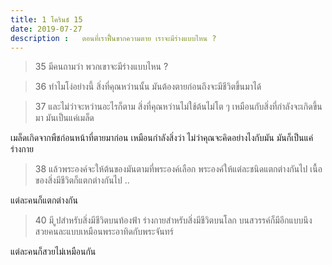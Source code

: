 ```yaml
---
title: 1 โครินธ์ 15  
date: 2019-07-27
description :   ตอนที่เราฟื้นขากความตาย เราจะมีร่างแบบไหน ?
---
```

> 35 มีคนถามว่า พวกเขาจะมีร่างแบบไหน  ?

>36  ทำไมโง่อย่างนี้ สิ่งที่คุณหว่านนั้น มันต้องตายก่อนถึงจะมีชีวิตขึ้นมาได้

>37 และไม่ว่าจะหว่านอะไรก็ตาม สิ่งที่คุณหว่านไม่ใช้ต้นไม่โต ๆ เหมือนกับสิ่งที่กำลังจะเกิดขึ้นมา มันเป็นแค่เมล็ด

เมล็ดเกิดจากพืชก่อนหน้าที่ตายมาก่อน  เหมือนกำลังสิ่งว่า ไม่ว่าคุณจะคิดอย่างไงกับมัน มันก็เป็นแค่ร่างกาย

> 38 แล้วพระองค์จะให้ต้นของมันตามที่พระองค์เลือก พระองค์ให้แต่ละชนิดแตกต่างกันไป เนื้อของสิ่งมีชีวิตก็แตกต่างกันไป ..

แต่ละคนก็แตกต่างกัน

> 40  มี ูปสำหรับสิ่งมีชีวิตบนท้องฟ้า ร่างกายสำหรับสิ่งมีชีวิตบนโลก บนสวรรค์ก็มีอีกแบบนึง   สวยคนละแบบเหมือนพระอาทิดกับพระจันทร์

 แต่ละคนก็สวยไม่เหมือนกัน